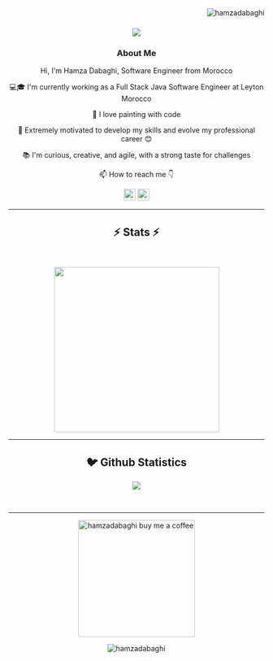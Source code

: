 <img align="right" src="https://visitor-badge.laobi.icu/badge?page_id=hamzadabaghi/hamzadabaghi" alt="hamzadabaghi">
<h1 align="center">
  <a href="https://git.io/typing-svg">
    <img src="https://readme-typing-svg.herokuapp.com/?lines=This+is+Hamza+Dabaghi;Nice+to+meet+you+%F0%9F%91%8B&center=true&size=30">
  </a>
</h1>
   
###  <p align="center">About Me</p>
<p align="center">
  <p align="center">Hi, I'm Hamza Dabaghi, Software Engineer from Morocco</p>

  <p align="center">💻🎓 I'm currently working as a Full Stack Java Software Engineer at Leyton Morocco</p>

  <p align="center">🎨 I love painting with code</p>

  <p align="center">🚀 Extremely motivated to develop my skills and evolve my professional career 😊</p>

  <p align="center">📚 I'm curious, creative, and agile, with a strong taste for challenges</p>

  <p align="center">📫 How to reach me 👇</p>
</p>
<p align="center"> <a href="https://www.linkedin.com/in/hamzadabaghi/"><img src="https://img.shields.io/badge/linkedin-%230077B5.svg?&style=for-the-badge&logo=linkedin&logoColor=white" height=23></a> <a href="https://twitter.com/hamzadabaghi"><img src="https://img.shields.io/badge/Twitter-1DA1F2?style=for-the-badge&logo=twitter&logoColor=white" height=23></a>

<hr>

<h2 align="center">⚡ Stats ⚡</h2>
<br>

<p align="center">
<a href="https://github.com/hamzadabaghi/">
      <img width=325  src="https://github-readme-stats.vercel.app/api/top-langs/?username=hamzadabaghi&hide=c%23,powershell,Mathematica,Ruby,Objective-C,Objective-C%2b%2b,Cuda&title_color=61dafb&text_color=ffffff&icon_color=61dafb&bg_color=20232a&langs_count=8&layout=compact&border_color=61dafb&hide_border=true" />
 </a>
</p>

<hr>

<h2  align="center">🐦 Github Statistics </h2>
<p align="center">
<img src="https://github-readme-stats-sigma-five.vercel.app/api?username=hamzadabaghi&show_icons=true&theme=tokyonight">
</p>
<br/>

<hr>
<p align="center">
  <a href="https://www.buymeacoffee.com/hamzadabaghi" target="_blank" ><img src="https://www.buymeacoffee.com/assets/img/custom_images/orange_img.png" alt="hamzadabaghi buy me a coffee" width="230"></a>
</p>

<p  align="center">
<img src="https://visitor-badge.laobi.icu/badge?page_id=hamzadabaghi/hamzadabaghi" alt="hamzadabaghi"/>       
</p>

